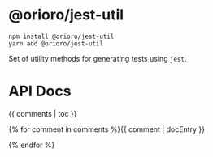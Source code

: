 # @orioro/jest-util

```
npm install @orioro/jest-util
yarn add @orioro/jest-util
```

Set of utility methods for generating tests using `jest`.

# API Docs

{{ comments | toc }}

{% for comment in comments %}{{ comment | docEntry }}

{% endfor %}

